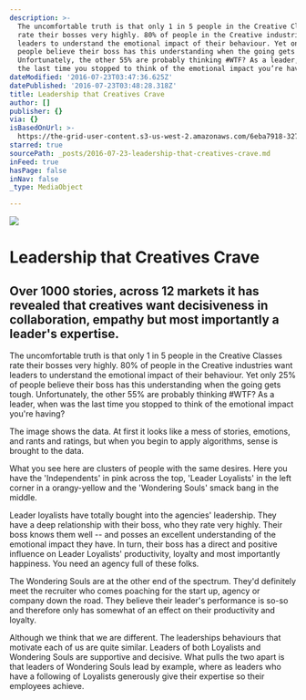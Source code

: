 ```yaml
---
description: >-
  The uncomfortable truth is that only 1 in 5 people in the Creative Classes
  rate their bosses very highly. 80% of people in the Creative industries want
  leaders to understand the emotional impact of their behaviour. Yet only 25% of
  people believe their boss has this understanding when the going gets tough.
  Unfortunately, the other 55% are probably thinking #WTF? As a leader, when was
  the last time you stopped to think of the emotional impact you’re having?
dateModified: '2016-07-23T03:47:36.625Z'
datePublished: '2016-07-23T03:48:28.318Z'
title: Leadership that Creatives Crave
author: []
publisher: {}
via: {}
isBasedOnUrl: >-
  https://the-grid-user-content.s3-us-west-2.amazonaws.com/6eba7918-327b-405a-b570-bfc278be1675.gif
starred: true
sourcePath: _posts/2016-07-23-leadership-that-creatives-crave.md
inFeed: true
hasPage: false
inNav: false
_type: MediaObject

---
```

![](https://the-grid-user-content.s3-us-west-2.amazonaws.com/6eba7918-327b-405a-b570-bfc278be1675.gif)

# Leadership that Creatives Crave

## Over 1000 stories, across 12 markets it has revealed that creatives want decisiveness in collaboration, empathy but most importantly a leader's expertise.

The uncomfortable truth is that only 1 in 5 people in the Creative Classes rate their bosses very highly. 80% of people in the Creative industries want leaders to understand the emotional impact of their behaviour. Yet only 25% of people believe their boss has this understanding when the going gets tough. Unfortunately, the other 55% are probably thinking \#WTF? As a leader, when was the last time you stopped to think of the emotional impact you're having?

The image shows the data. At first it looks like a mess of stories, emotions, and rants and ratings, but when you begin to apply algorithms, sense is brought to the data.

What you see here are clusters of people with the same desires. Here you have the 'Independents' in pink across the top, 'Leader Loyalists' in the left corner in a orangy-yellow and the 'Wondering Souls' smack bang in the middle.

Leader loyalists have totally bought into the agencies' leadership. They have a deep relationship with their boss, who they rate very highly. Their boss knows them well -- and posses an excellent understanding of the emotional impact they have. In turn, their boss has a direct and positive influence on Leader Loyalists' productivity, loyalty and most importantly happiness. You need an agency full of these folks.

The Wondering Souls are at the other end of the spectrum. They'd definitely meet the recruiter who comes poaching for the start up, agency or company down the road. They believe their leader's performance is so-so and therefore only has somewhat of an effect on their productivity and loyalty.

Although we think that we are different. The leaderships behaviours that motivate each of us are quite similar. Leaders of both Loyalists and Wondering Souls are supportive and decisive. What pulls the two apart is that leaders of Wondering Souls lead by example, where as leaders who have a following of Loyalists generously give their expertise so their employees achieve.